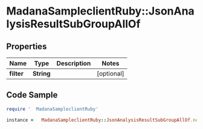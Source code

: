 #   MadanaSampleclientRuby::JsonAnalysisResultSubGroupAllOf

## Properties

Name | Type | Description | Notes
------------ | ------------- | ------------- | -------------
**filter** | **String** |  | [optional] 

## Code Sample

```ruby
require '  MadanaSampleclientRuby'

instance =   MadanaSampleclientRuby::JsonAnalysisResultSubGroupAllOf.new(filter: null)
```


